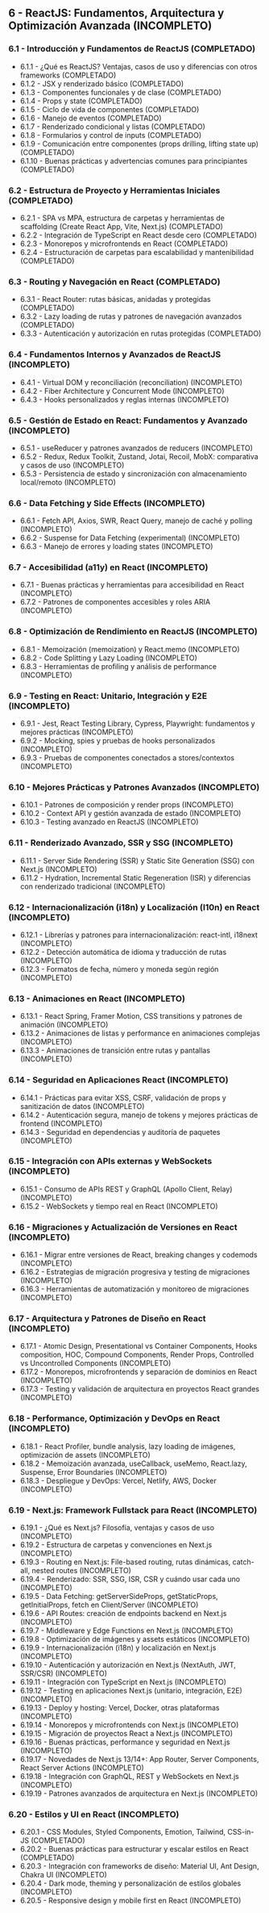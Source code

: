 ## 6 - ReactJS: Fundamentos, Arquitectura y Optimización Avanzada (INCOMPLETO)

### 6.1 - Introducción y Fundamentos de ReactJS (COMPLETADO)

- 6.1.1 - ¿Qué es ReactJS? Ventajas, casos de uso y diferencias con otros frameworks (COMPLETADO)
- 6.1.2 - JSX y renderizado básico (COMPLETADO)
- 6.1.3 - Componentes funcionales y de clase (COMPLETADO)
- 6.1.4 - Props y state (COMPLETADO)
- 6.1.5 - Ciclo de vida de componentes (COMPLETADO)
- 6.1.6 - Manejo de eventos (COMPLETADO)
- 6.1.7 - Renderizado condicional y listas (COMPLETADO)
- 6.1.8 - Formularios y control de inputs (COMPLETADO)
- 6.1.9 - Comunicación entre componentes (props drilling, lifting state up) (COMPLETADO)
- 6.1.10 - Buenas prácticas y advertencias comunes para principiantes (COMPLETADO)

### 6.2 - Estructura de Proyecto y Herramientas Iniciales (COMPLETADO)

- 6.2.1 - SPA vs MPA, estructura de carpetas y herramientas de scaffolding (Create React App, Vite, Next.js) (COMPLETADO)
- 6.2.2 - Integración de TypeScript en React desde cero (COMPLETADO)
- 6.2.3 - Monorepos y microfrontends en React (COMPLETADO)
- 6.2.4 - Estructuración de carpetas para escalabilidad y mantenibilidad (COMPLETADO)

### 6.3 - Routing y Navegación en React (COMPLETADO)

- 6.3.1 - React Router: rutas básicas, anidadas y protegidas (COMPLETADO)
- 6.3.2 - Lazy loading de rutas y patrones de navegación avanzados (COMPLETADO)
- 6.3.3 - Autenticación y autorización en rutas protegidas (COMPLETADO)

### 6.4 - Fundamentos Internos y Avanzados de ReactJS (INCOMPLETO)

- 6.4.1 - Virtual DOM y reconciliación (reconciliation) (INCOMPLETO)
- 6.4.2 - Fiber Architecture y Concurrent Mode (INCOMPLETO)
- 6.4.3 - Hooks personalizados y reglas internas (INCOMPLETO)

### 6.5 - Gestión de Estado en React: Fundamentos y Avanzado (INCOMPLETO)

- 6.5.1 - useReducer y patrones avanzados de reducers (INCOMPLETO)
- 6.5.2 - Redux, Redux Toolkit, Zustand, Jotai, Recoil, MobX: comparativa y casos de uso (INCOMPLETO)
- 6.5.3 - Persistencia de estado y sincronización con almacenamiento local/remoto (INCOMPLETO)

### 6.6 - Data Fetching y Side Effects (INCOMPLETO)

- 6.6.1 - Fetch API, Axios, SWR, React Query, manejo de caché y polling (INCOMPLETO)
- 6.6.2 - Suspense for Data Fetching (experimental) (INCOMPLETO)
- 6.6.3 - Manejo de errores y loading states (INCOMPLETO)

### 6.7 - Accesibilidad (a11y) en React (INCOMPLETO)

- 6.7.1 - Buenas prácticas y herramientas para accesibilidad en React (INCOMPLETO)
- 6.7.2 - Patrones de componentes accesibles y roles ARIA (INCOMPLETO)

### 6.8 - Optimización de Rendimiento en ReactJS (INCOMPLETO)

- 6.8.1 - Memoización (memoization) y React.memo (INCOMPLETO)
- 6.8.2 - Code Splitting y Lazy Loading (INCOMPLETO)
- 6.8.3 - Herramientas de profiling y análisis de performance (INCOMPLETO)

### 6.9 - Testing en React: Unitario, Integración y E2E (INCOMPLETO)

- 6.9.1 - Jest, React Testing Library, Cypress, Playwright: fundamentos y mejores prácticas (INCOMPLETO)
- 6.9.2 - Mocking, spies y pruebas de hooks personalizados (INCOMPLETO)
- 6.9.3 - Pruebas de componentes conectados a stores/contextos (INCOMPLETO)

### 6.10 - Mejores Prácticas y Patrones Avanzados (INCOMPLETO)

- 6.10.1 - Patrones de composición y render props (INCOMPLETO)
- 6.10.2 - Context API y gestión avanzada de estado (INCOMPLETO)
- 6.10.3 - Testing avanzado en ReactJS (INCOMPLETO)

### 6.11 - Renderizado Avanzado, SSR y SSG (INCOMPLETO)

- 6.11.1 - Server Side Rendering (SSR) y Static Site Generation (SSG) con Next.js (INCOMPLETO)
- 6.11.2 - Hydration, Incremental Static Regeneration (ISR) y diferencias con renderizado tradicional (INCOMPLETO)

### 6.12 - Internacionalización (i18n) y Localización (l10n) en React (INCOMPLETO)

- 6.12.1 - Librerías y patrones para internacionalización: react-intl, i18next (INCOMPLETO)
- 6.12.2 - Detección automática de idioma y traducción de rutas (INCOMPLETO)
- 6.12.3 - Formatos de fecha, número y moneda según región (INCOMPLETO)

### 6.13 - Animaciones en React (INCOMPLETO)

- 6.13.1 - React Spring, Framer Motion, CSS transitions y patrones de animación (INCOMPLETO)
- 6.13.2 - Animaciones de listas y performance en animaciones complejas (INCOMPLETO)
- 6.13.3 - Animaciones de transición entre rutas y pantallas (INCOMPLETO)

### 6.14 - Seguridad en Aplicaciones React (INCOMPLETO)

- 6.14.1 - Prácticas para evitar XSS, CSRF, validación de props y sanitización de datos (INCOMPLETO)
- 6.14.2 - Autenticación segura, manejo de tokens y mejores prácticas de frontend (INCOMPLETO)
- 6.14.3 - Seguridad en dependencias y auditoría de paquetes (INCOMPLETO)

### 6.15 - Integración con APIs externas y WebSockets (INCOMPLETO)

- 6.15.1 - Consumo de APIs REST y GraphQL (Apollo Client, Relay) (INCOMPLETO)
- 6.15.2 - WebSockets y tiempo real en React (INCOMPLETO)

### 6.16 - Migraciones y Actualización de Versiones en React (INCOMPLETO)

- 6.16.1 - Migrar entre versiones de React, breaking changes y codemods (INCOMPLETO)
- 6.16.2 - Estrategias de migración progresiva y testing de migraciones (INCOMPLETO)
- 6.16.3 - Herramientas de automatización y monitoreo de migraciones (INCOMPLETO)

### 6.17 - Arquitectura y Patrones de Diseño en React (INCOMPLETO)

- 6.17.1 - Atomic Design, Presentational vs Container Components, Hooks composition, HOC, Compound Components, Render Props, Controlled vs Uncontrolled Components (INCOMPLETO)
- 6.17.2 - Monorepos, microfrontends y separación de dominios en React (INCOMPLETO)
- 6.17.3 - Testing y validación de arquitectura en proyectos React grandes (INCOMPLETO)

### 6.18 - Performance, Optimización y DevOps en React (INCOMPLETO)

- 6.18.1 - React Profiler, bundle analysis, lazy loading de imágenes, optimización de assets (INCOMPLETO)
- 6.18.2 - Memoización avanzada, useCallback, useMemo, React.lazy, Suspense, Error Boundaries (INCOMPLETO)
- 6.18.3 - Despliegue y DevOps: Vercel, Netlify, AWS, Docker (INCOMPLETO)

### 6.19 - Next.js: Framework Fullstack para React (INCOMPLETO)

- 6.19.1 - ¿Qué es Next.js? Filosofía, ventajas y casos de uso (INCOMPLETO)
- 6.19.2 - Estructura de carpetas y convenciones en Next.js (INCOMPLETO)
- 6.19.3 - Routing en Next.js: File-based routing, rutas dinámicas, catch-all, nested routes (INCOMPLETO)
- 6.19.4 - Renderizado: SSR, SSG, ISR, CSR y cuándo usar cada uno (INCOMPLETO)
- 6.19.5 - Data Fetching: getServerSideProps, getStaticProps, getInitialProps, fetch en Client/Server (INCOMPLETO)
- 6.19.6 - API Routes: creación de endpoints backend en Next.js (INCOMPLETO)
- 6.19.7 - Middleware y Edge Functions en Next.js (INCOMPLETO)
- 6.19.8 - Optimización de imágenes y assets estáticos (INCOMPLETO)
- 6.19.9 - Internacionalización (i18n) y localización en Next.js (INCOMPLETO)
- 6.19.10 - Autenticación y autorización en Next.js (NextAuth, JWT, SSR/CSR) (INCOMPLETO)
- 6.19.11 - Integración con TypeScript en Next.js (INCOMPLETO)
- 6.19.12 - Testing en aplicaciones Next.js (unitario, integración, E2E) (INCOMPLETO)
- 6.19.13 - Deploy y hosting: Vercel, Docker, otras plataformas (INCOMPLETO)
- 6.19.14 - Monorepos y microfrontends con Next.js (INCOMPLETO)
- 6.19.15 - Migración de proyectos React a Next.js (INCOMPLETO)
- 6.19.16 - Buenas prácticas, performance y seguridad en Next.js (INCOMPLETO)
- 6.19.17 - Novedades de Next.js 13/14+: App Router, Server Components, React Server Actions (INCOMPLETO)
- 6.19.18 - Integración con GraphQL, REST y WebSockets en Next.js (INCOMPLETO)
- 6.19.19 - Patrones avanzados de arquitectura en Next.js (INCOMPLETO)

### 6.20 - Estilos y UI en React (INCOMPLETO)

- 6.20.1 - CSS Modules, Styled Components, Emotion, Tailwind, CSS-in-JS (COMPLETADO)
- 6.20.2 - Buenas prácticas para estructurar y escalar estilos en React (COMPLETADO)
- 6.20.3 - Integración con frameworks de diseño: Material UI, Ant Design, Chakra UI (INCOMPLETO)
- 6.20.4 - Dark mode, theming y personalización de estilos globales (INCOMPLETO)
- 6.20.5 - Responsive design y mobile first en React (INCOMPLETO)
